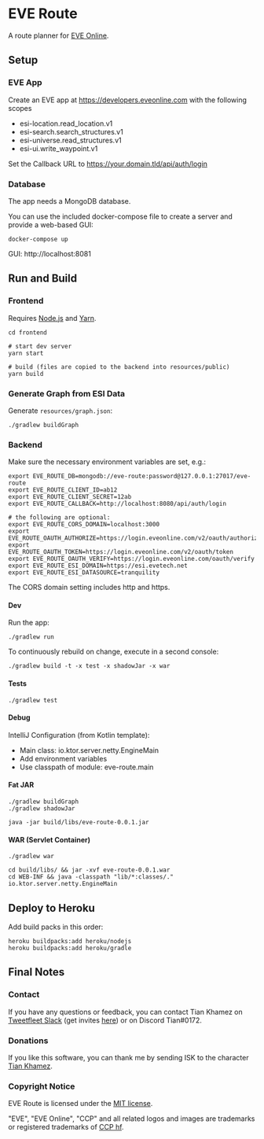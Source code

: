 # EVE Route

A route planner for [EVE Online](https://www.eveonline.com/).

## Setup

### EVE App

Create an EVE app at https://developers.eveonline.com with the following scopes
- esi-location.read_location.v1
- esi-search.search_structures.v1
- esi-universe.read_structures.v1
- esi-ui.write_waypoint.v1

Set the Callback URL to https://your.domain.tld/api/auth/login

### Database

The app needs a MongoDB database.

You can use the included docker-compose file to create a server and provide a web-based GUI:
```shell script
docker-compose up
```

GUI: http://localhost:8081

## Run and Build

### Frontend

Requires [Node.js](https://nodejs.org/) and [Yarn](https://yarnpkg.com/).

```shell script
cd frontend

# start dev server
yarn start

# build (files are copied to the backend into resources/public)
yarn build
```

### Generate Graph from ESI Data

Generate `resources/graph.json`:
```shell script
./gradlew buildGraph
```

### Backend

Make sure the necessary environment variables are set, e.g.:
```shell script
export EVE_ROUTE_DB=mongodb://eve-route:password@127.0.0.1:27017/eve-route
export EVE_ROUTE_CLIENT_ID=ab12
export EVE_ROUTE_CLIENT_SECRET=12ab
export EVE_ROUTE_CALLBACK=http://localhost:8080/api/auth/login

# the following are optional:
export EVE_ROUTE_CORS_DOMAIN=localhost:3000
export EVE_ROUTE_OAUTH_AUTHORIZE=https://login.eveonline.com/v2/oauth/authorize
export EVE_ROUTE_OAUTH_TOKEN=https://login.eveonline.com/v2/oauth/token
export EVE_ROUTE_OAUTH_VERIFY=https://login.eveonline.com/oauth/verify
export EVE_ROUTE_ESI_DOMAIN=https://esi.evetech.net
export EVE_ROUTE_ESI_DATASOURCE=tranquility
```

The CORS domain setting includes http and https.

#### Dev

Run the app:
```shell script
./gradlew run
```

To continuously rebuild on change, execute in a second console: 
```shell script
./gradlew build -t -x test -x shadowJar -x war
```

#### Tests

```shell script
./gradlew test
```

#### Debug

IntelliJ Configuration (from Kotlin template):
- Main class: io.ktor.server.netty.EngineMain
- Add environment variables
- Use classpath of module: eve-route.main

#### Fat JAR

```shell script
./gradlew buildGraph
./gradlew shadowJar

java -jar build/libs/eve-route-0.0.1.jar
```

#### WAR (Servlet Container)

```shell script
./gradlew war

cd build/libs/ && jar -xvf eve-route-0.0.1.war
cd WEB-INF && java -classpath "lib/*:classes/." io.ktor.server.netty.EngineMain
```

## Deploy to Heroku

Add build packs in this order:

```shell script
heroku buildpacks:add heroku/nodejs
heroku buildpacks:add heroku/gradle
```

## Final Notes

### Contact

If you have any questions or feedback, you can contact Tian Khamez on [Tweetfleet Slack](https://tweetfleet.slack.com) 
(get invites [here](https://www.fuzzwork.co.uk/tweetfleet-slack-invites/)) or on Discord Tian#0172.

### Donations

If you like this software, you can thank me by sending ISK to the character 
[Tian Khamez](https://evewho.com/character/96061222).

### Copyright Notice

EVE Route is licensed under the [MIT license](LICENSE).

"EVE", "EVE Online", "CCP" and all related logos and images are trademarks or registered trademarks of
[CCP hf](http://www.ccpgames.com/).
